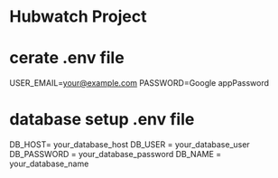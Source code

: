 # Hubwatch Project

# cerate .env file

USER_EMAIL=your@example.com
PASSWORD=Google appPassword

# database setup .env file

DB_HOST= your_database_host
DB_USER = your_database_user
DB_PASSWORD = your_database_password
DB_NAME = your_database_name
